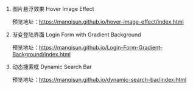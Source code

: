 1. 图片悬浮效果 Hover Image Effect 

    预览地址：https://manqisun.github.io/hover-image-effect/index.html


2. 渐变登陆界面 Login Form with Gradient Background 
  
    预览地址：https://manqisun.github.io/Login-Form-Gradient-Background/index.html

3. 动态搜索框 Dynamic Search Bar

    预览地址：https://manqisun.github.io/dynamic-search-bar/index.html
